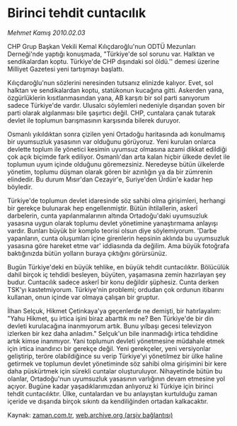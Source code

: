 # Birinci tehdit  cuntacılık

*Mehmet Kamış 2010.02.03*

<tr><td class="metin" colspan="2" style="padding-top: 20px; padding-left: 5px; ">CHP Grup Başkan Vekili Kemal Kılıçdaroğlu'nun ODTÜ Mezunları Derneği'nde yaptığı konuşmada, "Türkiye'de sol sorunu var. Halktan ve sendikalardan koptu. Türkiye'de CHP dışındaki sol öldü.'' demesi üzerine Milliyet Gazetesi yeni tartışmayı başlattı.</td></tr><tr><td class="metin" colspan="2" style="padding-top: 20px; padding-left: 5px; "><p>Kılıçdaroğlu'nun sözlerini neresinden tutsanız elinizde kalıyor. Evet, sol halktan ve sendikalardan koptu, statükonun kucağına gitti. Askerden yana, özgürlüklerin kısıtlanmasından yana, AB karşıtı bir sol parti sanıyorum sadece Türkiye'de vardır. Ulusalcı söylemleri nedeniyle dışarıdan şoven bir parti olarak algılanması bile şaşırtıcı değil. CHP, cuntalara çanak tutarak devlet ile toplumun barışmasının karşısında bilerek duruyor.
<p>Osmanlı yıkıldıktan sonra çizilen yeni Ortadoğu haritasında adı konulmamış bir uyumsuzluk yasasının var olduğunu görüyoruz. Yeni kurulan onlarca devlette toplum ile yönetici kesimin uyumsuz olmasına azami dikkat edildiği çok açık biçimde fark ediliyor. Osmanlı'dan arta kalan hiçbir ülkede devlet ile toplumun uyum içinde olduğunu göremezsiniz. Neredeyse bütün ülkelerde yönetim, toplumu düşman olarak gören bir azınlığın ya da bir zümrenin elindedir. Bu durum Mısır'dan Cezayir'e, Suriye'den Ürdün'e kadar hep böyledir.
<p>Türkiye'de toplumun devlet idaresinde söz sahibi olma girişimleri, herhangi bir gerekçe bulunarak hep engellenmiştir. Bütün ihtilallerin, askerî darbelerin, cunta yapılanmalarının altında Ortadoğu'daki uyumsuzluk yasasına uygun olarak toplumu devlet yönetimine yanaştırmama anlayışı vardır. Bunları büyük bir komplo teorisi olsun diye söylemiyorum. 'Darbe yapanların, cunta oluşumları içine girenlerin hepsinin aklında bu uyumsuzluk yasasına göre hareket etme var' iddiasında da değilim. Ama büyük fotoğrafa baktığınızda bütün yolların buraya çıktığını görürsünüz.
<p>Bugün Türkiye'deki en büyük tehlike, en büyük tehdit cuntacılıktır. Bölücülük dahil birçok iç tehdidi besleyen, büyüten, yaşamasına zemin hazırlayan şey budur. Cuntacılık sadece askerî bir konu değildir şüphesiz. Cunta derken TSK'yı kastetmiyorum. Türkiye'nin problemi; ordudan çok ordunun itibarını kullanan, onun içinde var olmaya çalışan bir gruptur.
<p>İlhan Selçuk, Hikmet Çetinkaya'ya geçenlerde ne demişti, bir hatırlayalım: "Yahu Hikmet, şu irtica işini biraz abarttık mı ne? Ben Türkiye'de bir din devleti kurulacağına inanmıyorum artık. Bunu yılbaşı gecesi televizyon izlerken bir kez daha anladım." Selçuk'un bile inanmadığı irtica tehdidine artık kimse inanmıyor. Yani toplumun devleti yönetmesine müdahale etmek için irtica inandırıcı bir gerekçe değil. Yeni gerekçeler, yeni versiyonlar geliştirip, teröre olabildiğince su verip Türkiye'yi yönetilmez bir ülke haline getirmek ve toplumun devlet yönetiminde söz sahibi olma girişimini bir kere daha püskürtmek için sürekli cuntalar oluşturuluyor. Nihayetinde bütün bu olanlar, Ortadoğu'nun uyumsuzluk yasasının varlığının devam etmesine yol açıyor. Bugüne kadar yaşadıklarımızdan anlıyoruz ki Türkiye için birinci tehdit cuntacılıktır. Ülke, cuntalardan ve bu anlayıştan kurtulduğu zaman içeride ve dışarıda birçok sıkıntı da kendiliğinden ortadan kalkacaktır.<br/></p></p></p></p></p></td></tr>

Kaynak: [zaman.com.tr](http://zaman.com.tr/yazar.do?yazino=947474), [web.archive.org (arşiv bağlantısı)](http://web.archive.org/web/20100206125327/http://www.zaman.com.tr:80/yazar.do?yazino=947474)
